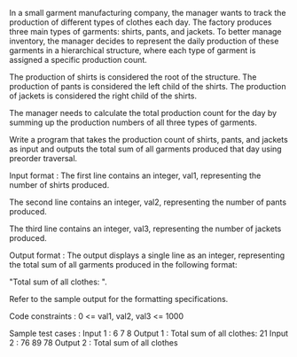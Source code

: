 In a small garment manufacturing company, the manager wants to track the production of different types of clothes each day. The factory produces three main types of garments: shirts, pants, and jackets. To better manage inventory, the manager decides to represent the daily production of these garments in a hierarchical structure, where each type of garment is assigned a specific production count.



The production of shirts is considered the root of the structure.
The production of pants is considered the left child of the shirts.
The production of jackets is considered the right child of the shirts.


The manager needs to calculate the total production count for the day by summing up the production numbers of all three types of garments.



Write a program that takes the production count of shirts, pants, and jackets as input and outputs the total sum of all garments produced that day using preorder traversal.

Input format :
The first line contains an integer, val1, representing the number of shirts produced.

The second line contains an integer, val2, representing the number of pants produced.

The third line contains an integer, val3, representing the number of jackets produced.

Output format :
The output displays a single line as an integer, representing the total sum of all garments produced in the following format:

"Total sum of all clothes: <totalSum>".



Refer to the sample output for the formatting specifications.

Code constraints :
0 <= val1, val2, val3 <= 1000

Sample test cases :
Input 1 :
6 7 8
Output 1 :
Total sum of all clothes: 21
Input 2 :
76 89 78
Output 2 :
Total sum of all clothes
